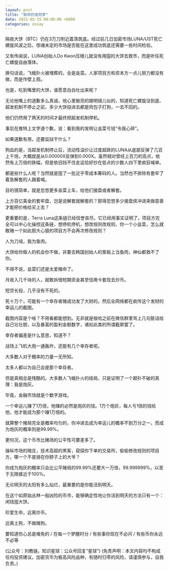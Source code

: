 ```yaml
---
layout: post
title: "致命的发财梦"
date: 2022-05-15 08:00:00 +0800
categories: essay
---
```


隔夜大饼（BTC）仍在3万刀附近震荡筑底。经过前几日加密市场LUNA/UST死亡螺旋风波之后，惊魂未定的市场是否能在这里成功筑底还需要一些时间检验。

又有传闻说，LUNA创始人Do Kwon压根儿就没有用囤的大饼去救市，而是听任死亡螺旋自由落体。

换句话说，飞蛾扑火被埋葬的，全是韭菜。人家项目方和资本方一点儿努力都没有做，而是作壁上观。

也是，吃到嘴里的大饼，谁愿意白白吐出来呢？

无论他嘴上的道歉多么真诚，他心里敞亮的跟明镜儿似的，知道死亡螺旋没到底、超发机制不停止之前，多少大饼投进去都是肉包子打狗，一去不回的。

他们仍然用了两天的时间才最终把超发机制停机。

事后在推特上文字道个歉，说：看到我的发明让韭菜亏钱“令我心碎”。

如果道歉有用，还要监狱干什么？

狗血的是，当超发机制停止后，流动性溢价让过度超跌的LUNA从底部反弹了几百上千倍，大概就是从0.00000X反弹到0.000X。虽然相对曾经上百刀的高点，依然有上万倍的跌幅，但是依旧挡不住走运恰好抄在低点的少数人四下里疯狂喊单。

都是些什么人呢？当然就是囤了一批近乎零成本筹码的人。当然也不排除有套牢了着急解套的人跟着喊。

目的很简单，就是忽悠更多韭菜上车，给他们接盘或者解套。

上方百亿美金的套牢盘，岂是说解套就解套的？那得忽悠多少接盘侠冲进来做慈善才能把价格给买上去？

更重要的是，Terra Luna这条链已经信誉丧尽。它已经用事实证明了，项目方完全可以中心化操控这条链，想停机停机，想改规则改规则，你一个小韭菜，怎么就敢赌一个如此胆大心狠的项目方不会再次修改规则？

人为刀俎，我为鱼肉。

大饼给你做人的机会你不做，非要去韩国创始人的案板上当鱼肉，神仙都救不了你。

不得不说，韭菜们还是太爱赌命了。

月收入几千块的人，就敢拆借短期资金甚至信用卡套现去炒币。

短贷长投，几乎没有不死的。

死十万个，可能有一个幸存者赌成功发了大财的。然后全网络都在疯传这个发财的幸运儿的截图。

截图内容是个啥？不用看都能想到。无非就是梭哈之前在微信群里骂上几句脏话给自己壮壮胆，以及暴富的盈利金额数字，诸如此类的所谓截屏罢了。

幸存者偏差是什么意思，知道不？

战场上飞机大炮一通轰炸，还能有几个幸存者呢。

大多数人对于概率的力量一无所知。

太多人都以为自己会是那个幸存者。

但是真相总是残酷的。大多数人飞蛾扑火的结局，只是证明了一个颠扑不破的真理：我是炮灰。

毕竟，金融市场就是个数字游戏。

一个幸运儿赚了1万倍，他赚的必然是炮灰的钱。1万个炮灰，每人亏1倍的钱给他，他才能成为那个赚1万倍的。

就算整个赌局完全是概率均匀的，你冲进去成为幸运儿的概率不到万分之一，而成为炮灰的概率则是99.99%。

更何况，这个币市比赌场的公平性可要差多了。

操纵市场的暗庄，技术高超的黑客，窥探你下单的交易所，偷偷修改规则的项目方，哪一个不是骑在你脖子上的大爷？

你成为炮灰的概率只会比公平赌局的99.99%还要大一万倍，99.999999%，以至于无限接近于100%。

无论明天的太阳有多么灿烂，最重要的是你能活到明天。

在这个如原始丛林一般凶险的币市，能够确定性地让你活到明天的方法只有一个：闲钱囤大饼。

珍爱生命，远离炒币。

远离土狗，不做赌狗。

要知道伤心总是难免的 / 在每一个梦醒时分 / 有些事你现在不必问 / 有些币你永远不必等

(公众号：刘教链。知识星球：公众号回复“星球”)
(免责声明：本文内容均不构成任何投资建议。加密货币为极高风险品种，有随时归零的风险，请谨慎参与，自我负责。)